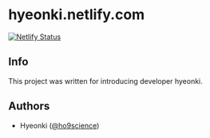 # hyeonki.netlify.com

[![Netlify Status](https://api.netlify.com/api/v1/badges/fc992cf1-bf00-44c7-ae82-0b181c4636bd/deploy-status)](https://app.netlify.com/sites/hyeonki/deploys)

## Info

This project was written for introducing developer hyeonki.


## Authors

- Hyeonki ([@ho9science](https://github.com/ho9science))

